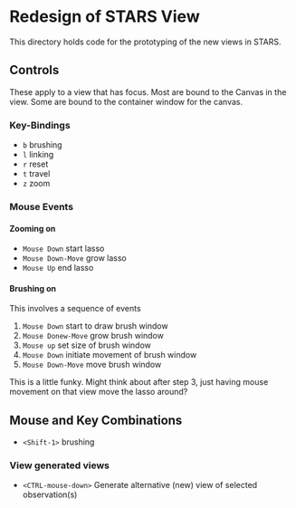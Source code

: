 # Redesign of STARS View

This directory holds code for the prototyping of the new views in STARS.

## Controls

These apply to a view that has focus. Most are bound to the Canvas in the view. Some are bound to the container window for the canvas.

### Key-Bindings

 - `b` brushing
 - `l` linking
 - `r` reset
 - `t` travel
 - `z` zoom

### Mouse Events

#### Zooming on

 - `Mouse Down` start lasso
 - `Mouse Down-Move` grow lasso
 - `Mouse Up` end lasso

#### Brushing on

This involves a sequence of events

 1. `Mouse Down` start to draw brush window
 2. `Mouse Donew-Move` grow brush window
 3. `Mouse up` set size of brush window
 4. `Mouse Down` initiate movement of brush window
 5. `Mouse Down-Move` move brush window
 
This is a little funky. Might think about after step 3, just having mouse movement on that view move the lasso around?
 
## Mouse and Key Combinations

 - `<Shift-1>` brushing


### View generated views

 - `<CTRL-mouse-down>` Generate alternative (new) view of selected observation(s) 
